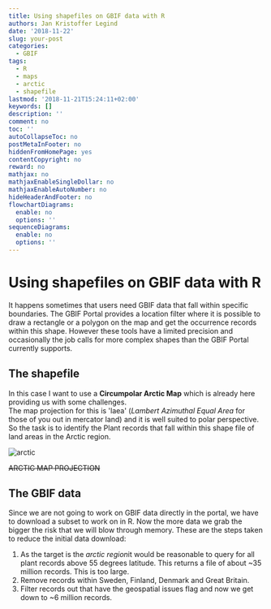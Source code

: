 ```yaml
---
title: Using shapefiles on GBIF data with R
authors: Jan Kristoffer Legind
date: '2018-11-22'
slug: your-post
categories:
  - GBIF
tags:
  - R
  - maps
  - arctic
  - shapefile
lastmod: '2018-11-21T15:24:11+02:00'
keywords: []
description: ''
comment: no
toc: ''
autoCollapseToc: no
postMetaInFooter: no
hiddenFromHomePage: yes
contentCopyright: no
reward: no
mathjax: no
mathjaxEnableSingleDollar: no
mathjaxEnableAutoNumber: no
hideHeaderAndFooter: no
flowchartDiagrams:
  enable: no
  options: ''
sequenceDiagrams:
  enable: no
  options: ''
---
```


# Using shapefiles on GBIF data with R

It happens sometimes that users need GBIF data that fall within specific boundaries. The GBIF Portal provides a location filter where it is possible to draw a rectangle or a polygon on the map and get the occurrence records within this shape. However these tools have a limited precision and occasionally the job calls for more complex shapes than the GBIF Portal currently supports.

## The shapefile
In this case I want to use a **Circumpolar Arctic Map** which is already here providing us with some challenges.  
The map projection for this is 'laea' (*Lambert Azimuthal Equal Area* for those of you out in mercator land) and it is well suited to polar perspective.
So the task is to identify the Plant records that fall within this shape file of land areas in the Arctic region.


![arctic](/post/2018-11-22-R_shapefiles_GBIF/arcticPlot.png)

~~ARCTIC MAP PROJECTION~~

## The GBIF data
Since we are not going to work on GBIF data directly in the portal, we have to download a subset to work on in R. Now the more data we grab the bigger the risk that we will blow through memory. These are the steps taken to reduce the initial data download:

 1. As the target is the *arctic region*it would be reasonable to query for all plant records above 55 degrees latitude. This returns a file of about ~35 million records. This is too large.
 2. Remove records within Sweden, Finland, Denmark and Great Britain.
 3. Filter records out that have the geospatial issues flag and now we get down to ~6 million records.




